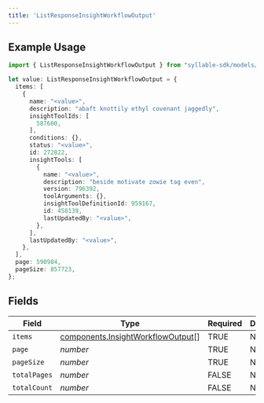 ```yaml
---
title: 'ListResponseInsightWorkflowOutput'
---
```


## Example Usage

```typescript
import { ListResponseInsightWorkflowOutput } from "syllable-sdk/models/components";

let value: ListResponseInsightWorkflowOutput = {
  items: [
    {
      name: "<value>",
      description: "abaft knottily ethyl covenant jaggedly",
      insightToolIds: [
        587600,
      ],
      conditions: {},
      status: "<value>",
      id: 272822,
      insightTools: [
        {
          name: "<value>",
          description: "beside motivate zowie tag even",
          version: 796392,
          toolArguments: {},
          insightToolDefinitionId: 959167,
          id: 458139,
          lastUpdatedBy: "<value>",
        },
      ],
      lastUpdatedBy: "<value>",
    },
  ],
  page: 590984,
  pageSize: 857723,
};
```

## Fields

| Field                                                                                  | Type                                                                                   | Required                                                                               | Description                                                                            |
| -------------------------------------------------------------------------------------- | -------------------------------------------------------------------------------------- | -------------------------------------------------------------------------------------- | -------------------------------------------------------------------------------------- |
| `items`                                                                                | [components.InsightWorkflowOutput](/sdk-docs/models/components/insightworkflowoutput)[] | TRUE                                                                     | N/A                                                                                    |
| `page`                                                                                 | *number*                                                                               | TRUE                                                                     | N/A                                                                                    |
| `pageSize`                                                                             | *number*                                                                               | TRUE                                                                     | N/A                                                                                    |
| `totalPages`                                                                           | *number*                                                                               | FALSE                                                                     | N/A                                                                                    |
| `totalCount`                                                                           | *number*                                                                               | FALSE                                                                     | N/A                                                                                    |